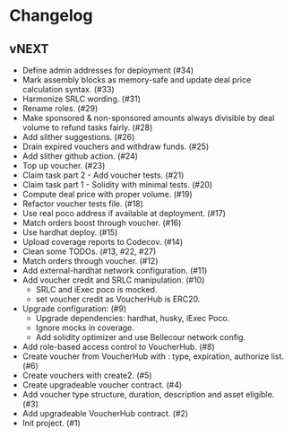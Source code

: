 # Changelog

## vNEXT
- Define admin addresses for deployment (#34)
- Mark assembly blocks as memory-safe and update deal price calculation syntax. (#33)
- Harmonize SRLC wording. (#31)
- Rename roles. (#29)
- Make sponsored & non-sponsored amounts always divisible by deal volume to refund tasks fairly. (#28)
- Add slither suggestions. (#26)
- Drain expired vouchers and withdraw funds. (#25)
- Add slither github action. (#24)
- Top up voucher. (#23)
- Claim task part 2 - Add voucher tests. (#21)
- Claim task part 1 - Solidity with minimal tests. (#20)
- Compute deal price with proper volume. (#19)
- Refactor voucher tests file. (#18)
- Use real poco address if available at deployment. (#17)
- Match orders boost through voucher. (#16)
- Use hardhat deploy. (#15)
- Upload coverage reports to Codecov. (#14)
- Clean some TODOs. (#13, #22, #27)
- Match orders through voucher. (#12)
- Add external-hardhat network configuration. (#11)
- Add voucher credit and SRLC manipulation. (#10)
    - SRLC and iExec poco is mocked.
    - set voucher credit as VoucherHub is ERC20.
- Upgrade configuration: (#9)
    - Upgrade dependencies: hardhat, husky, iExec Poco.
    - Ignore mocks in coverage.
    - Add solidity optimizer and use Bellecour network config.
- Add role-based access control to VoucherHub. (#8)
- Create voucher from VoucherHub with : type, expiration, authorize list. (#6)
- Create vouchers with create2. (#5)
- Create upgradeable voucher contract. (#4)
- Add voucher type structure, duration, description and asset eligible. (#3)
- Add upgradeable VoucherHub contract. (#2)
- Init project. (#1)
